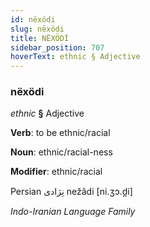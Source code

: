 ```yaml
---
id: nëxödi
slug: nëxödi
title: NËXÖDİ
sidebar_position: 707
hoverText: ethnic § Adjective
---
```


### nëxödi

*ethnic* **§** Adjective

**Verb**: to be ethnic/racial

**Noun**: ethnic/racial-ness

**Modifier**: ethnic/racial

Persian نِژادی nežâdi [ni.ʒɔ.d̪i]

*Indo-Iranian Language Family*